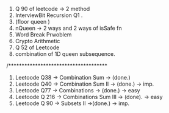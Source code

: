 1. Q  90 of leetcode -> 2 method 
2. InterviewBit Recursion Q1 . 
3. (floor queen )
4. nQueen -> 2 ways and 2 ways of isSafe fn 
5. Word Break Prwoblem 
6. Crypto Arithmetic
7. Q 52 of Leetcode 
8. combination of 1D queen subsequence.

/*************************************
1. Leetoode Q38 -> Combination Sum -> (done.)
2. Leetoode Q40 -> Combination Sum II -> (done.) -> imp.
3. Leetoode Q77 -> Combinations -> (done.) -> easy 
4. Leetoode Q 216 -> Combinations Sum III -> (done). -> easy 
5. Leetoode Q 90  -> Subsets II ->(done.) -> imp.